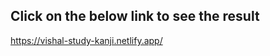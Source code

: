 Click on the below link to see the result
------------------------------------------
https://vishal-study-kanji.netlify.app/
